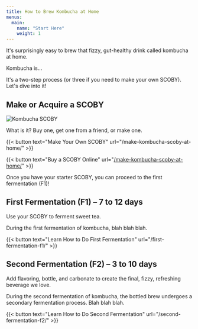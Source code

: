 ```yaml
---
title: How to Brew Kombucha at Home
menus:
  main:
    name: "Start Here"
    weight: 1
---
```


It's surprisingly easy to brew that fizzy, gut-healthy drink called kombucha at home. 

Kombucha is...

It's a two-step process (or three if you need to make your own SCOBY). Let's dive into it!

## Make or Acquire a SCOBY

![Kombucha SCOBY](/media/scoby.jpg)

What is it? Buy one, get one from a friend, or make one.

{{< button text="Make Your Own SCOBY" url="/make-kombucha-scoby-at-home/" >}}

{{< button text="Buy a SCOBY Online" url="[/make-kombucha-scoby-at-home/](https://amazon.com)" >}}

Once you have your starter SCOBY, you can proceed to the first fermentation (F1)!

## First Fermentation (F1) – 7 to 12 days

Use your SCOBY to ferment sweet tea.

During the first fermentation of kombucha, blah blah blah.

{{< button text="Learn How to Do First Fermentation" url="/first-fermentation-f1/" >}}

## Second Fermentation (F2) – 3 to 10 days

Add flavoring, bottle, and carbonate to create the final, fizzy, refreshing beverage we love.

During the second fermentation of kombucha, the bottled brew undergoes a secondary fermentation process. Blah blah blah.

{{< button text="Learn How to Do Second Fermentation" url="/second-fermentation-f2/" >}}